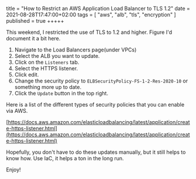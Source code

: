 title = "How to Restrict an AWS Application Load Balancer to TLS 1.2"
date = 2021-08-28T17:47:00+02:00
tags = [
    "aws",
    "alb",
    "tls",
    "encryption"
]
published = true
+++++

This weekend, I restricted the use of TLS to 1.2 and higher. Figure I'd document it a bit here.

1) Navigate to the Load Balancers page(under VPCs)
2) Select the ALB you want to update.
3) Click on the `Listeners` tab.
4) Select the HTTPS listener.
5) Click edit.
6) Change the security policy to `ELBSecurityPolicy-FS-1-2-Res-2020-10` or something more up to date.
7) Click the `Update` button in the top right.

Here is a list of the different types of security policies that you can enable via AWS.

[https://docs.aws.amazon.com/elasticloadbalancing/latest/application/create-https-listener.html](https://docs.aws.amazon.com/elasticloadbalancing/latest/application/create-https-listener.html)

Hopefully, you don't have to do these updates manually, but it still helps to know how. Use IaC, it helps a ton in the long run.

Enjoy!
